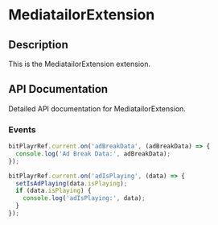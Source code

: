 # MediatailorExtension

## Description

This is the MediatailorExtension extension.

## API Documentation

Detailed API documentation for MediatailorExtension.

### Events

```js
bitPlayrRef.current.on('adBreakData', (adBreakData) => {
  console.log('Ad Break Data:', adBreakData);
});

bitPlayrRef.current.on('adIsPlaying', (data) => {
  setIsAdPlaying(data.isPlaying);
  if (data.isPlaying) {
    console.log('adIsPlaying:', data);
  }
});
```
